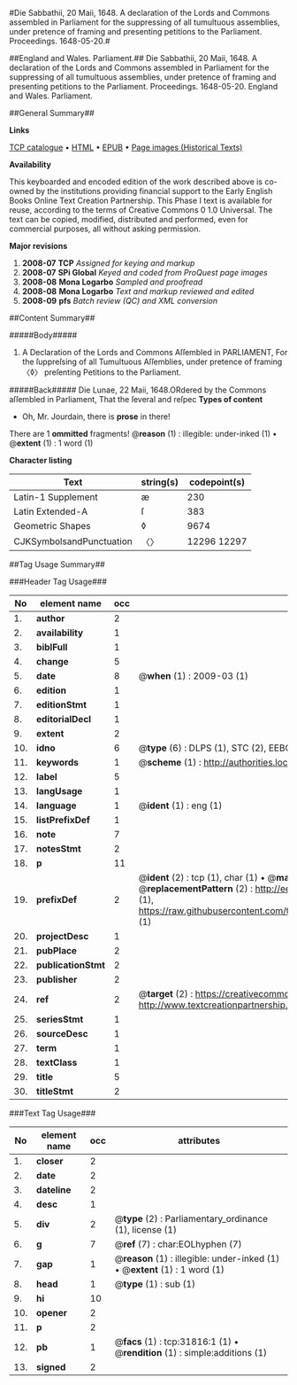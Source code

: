 #Die Sabbathii, 20 Maii, 1648. A declaration of the Lords and Commons assembled in Parliament for the suppressing of all tumultuous assemblies, under pretence of framing and presenting petitions to the Parliament. Proceedings. 1648-05-20.#

##England and Wales. Parliament.##
Die Sabbathii, 20 Maii, 1648. A declaration of the Lords and Commons assembled in Parliament for the suppressing of all tumultuous assemblies, under pretence of framing and presenting petitions to the Parliament.
Proceedings. 1648-05-20.
England and Wales. Parliament.

##General Summary##

**Links**

[TCP catalogue](http://www.ota.ox.ac.uk/tcp/)  • 
[HTML](http://tei.it.ox.ac.uk/tcp/Texts-HTML/free/A37/A37738.html)  • 
[EPUB](http://tei.it.ox.ac.uk/tcp/Texts-EPUB/free/A37/A37738.epub) • 
[Page images (Historical Texts)](https://data.historicaltexts.jisc.ac.uk/view?pubId=eebo-99827398e&pageId=eebo-99827398e-31816-1)

**Availability**

This keyboarded and encoded edition of the
	       work described above is co-owned by the institutions
	       providing financial support to the Early English Books
	       Online Text Creation Partnership. This Phase I text is
	       available for reuse, according to the terms of Creative
	       Commons 0 1.0 Universal. The text can be copied,
	       modified, distributed and performed, even for
	       commercial purposes, all without asking permission.

**Major revisions**

1. __2008-07__ __TCP__ *Assigned for keying and markup*
1. __2008-07__ __SPi Global__ *Keyed and coded from ProQuest page images*
1. __2008-08__ __Mona Logarbo__ *Sampled and proofread*
1. __2008-08__ __Mona Logarbo__ *Text and markup reviewed and edited*
1. __2008-09__ __pfs__ *Batch review (QC) and XML conversion*

##Content Summary##

#####Body#####

1. A Declaration of the Lords and Commons Aſſembled in PARLIAMENT, For the ſuppreſsing of all Tumultuous Aſſemblies, under pretence of framing 〈◊〉 preſenting Petitions to the Parliament.

#####Back#####
Die Lunae, 22 Maii, 1648.ORdered by the Commons aſſembled in Parliament, That the ſeveral and reſpec
**Types of content**

  * Oh, Mr. Jourdain, there is **prose** in there!

There are 1 **ommitted** fragments! 
 @__reason__ (1) : illegible: under-inked (1)  •  @__extent__ (1) : 1 word (1)

**Character listing**


|Text|string(s)|codepoint(s)|
|---|---|---|
|Latin-1 Supplement|æ|230|
|Latin Extended-A|ſ|383|
|Geometric Shapes|◊|9674|
|CJKSymbolsandPunctuation|〈〉|12296 12297|

##Tag Usage Summary##

###Header Tag Usage###

|No|element name|occ|attributes|
|---|---|---|---|
|1.|__author__|2||
|2.|__availability__|1||
|3.|__biblFull__|1||
|4.|__change__|5||
|5.|__date__|8| @__when__ (1) : 2009-03 (1)|
|6.|__edition__|1||
|7.|__editionStmt__|1||
|8.|__editorialDecl__|1||
|9.|__extent__|2||
|10.|__idno__|6| @__type__ (6) : DLPS (1), STC (2), EEBO-CITATION (1), PROQUEST (1), VID (1)|
|11.|__keywords__|1| @__scheme__ (1) : http://authorities.loc.gov/ (1)|
|12.|__label__|5||
|13.|__langUsage__|1||
|14.|__language__|1| @__ident__ (1) : eng (1)|
|15.|__listPrefixDef__|1||
|16.|__note__|7||
|17.|__notesStmt__|2||
|18.|__p__|11||
|19.|__prefixDef__|2| @__ident__ (2) : tcp (1), char (1)  •  @__matchPattern__ (2) : ([0-9\-]+):([0-9IVX]+) (1), (.+) (1)  •  @__replacementPattern__ (2) : http://eebo.chadwyck.com/downloadtiff?vid=$1&page=$2 (1), https://raw.githubusercontent.com/textcreationpartnership/Texts/master/tcpchars.xml#$1 (1)|
|20.|__projectDesc__|1||
|21.|__pubPlace__|2||
|22.|__publicationStmt__|2||
|23.|__publisher__|2||
|24.|__ref__|2| @__target__ (2) : https://creativecommons.org/publicdomain/zero/1.0/ (1), http://www.textcreationpartnership.org/docs/. (1)|
|25.|__seriesStmt__|1||
|26.|__sourceDesc__|1||
|27.|__term__|1||
|28.|__textClass__|1||
|29.|__title__|5||
|30.|__titleStmt__|2||


###Text Tag Usage###

|No|element name|occ|attributes|
|---|---|---|---|
|1.|__closer__|2||
|2.|__date__|2||
|3.|__dateline__|2||
|4.|__desc__|1||
|5.|__div__|2| @__type__ (2) : Parliamentary_ordinance (1), license (1)|
|6.|__g__|7| @__ref__ (7) : char:EOLhyphen (7)|
|7.|__gap__|1| @__reason__ (1) : illegible: under-inked (1)  •  @__extent__ (1) : 1 word (1)|
|8.|__head__|1| @__type__ (1) : sub (1)|
|9.|__hi__|10||
|10.|__opener__|2||
|11.|__p__|2||
|12.|__pb__|1| @__facs__ (1) : tcp:31816:1 (1)  •  @__rendition__ (1) : simple:additions (1)|
|13.|__signed__|2||

